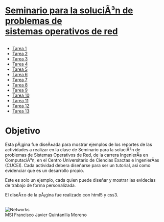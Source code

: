 <!DOCTYPE HTML>
<html>

<head>
  <title>SSOR</title>
  <meta charset="UTF-8">
  <link rel="stylesheet" type="text/css" href="style/style.css" title="style" />
</head>

<body>
  <div id="main">
    <div id="header">
      <div id="logo">
        <div id="logo_text">
          <h1><a href="index.html">Seminario para la soluciÃ³n de problemas de<br> sistemas operativos de red</a></h1>
          <h2></h2>
        </div>
      </div>
    </div>
    <div id="site_content">
      <div class="sidebar">
        <ul class="options-list">
          <li class="options-item"><a href="tarea1.html">Tarea 1</a></li>
          <li class="options-item"><a href="tarea2.html">Tarea 2</a></li>
          <li class="options-item"><a href="tarea3.html">Tarea 3</a></li>
          <li class="options-item"><a href="tarea4.html">Tarea 4</a></li>
          <li class="options-item"><a href="tarea5.html">Tarea 5</a></li>
          <li class="options-item"><a href="tarea6.html">Tarea 6</a></li>
          <li class="options-item"><a href="tarea7.html">Tarea 7</a></li>
          <li class="options-item"><a href="tarea8.html">Tarea 8</a></li>
          <li class="options-item"><a href="tarea9.html">Tarea 9</a></li>
          <li class="options-item"><a href="tarea10.html">Tarea 10</a></li>
          <li class="options-item"><a href="tarea11.html">Tarea 11</a></li>
          <li class="options-item"><a href="tarea12.html">Tarea 12</a></li>
          <li class="options-item"><a href="tarea13.html">Tarea 13</a></li>
        </ul>
      </div>
      <div id="content" class="center">
        <h1>Objetivo</h1>
        <p>
          Esta pÃ¡gina fue diseÃ±ada para mostrar ejemplos de los reportes de las actividades a realizar en la clase de Seminario para la soluciÃ³n de problemas de Sistemas Operativos de Red, de la carrera IngenierÃ­a en ComputaciÃ³n, en el Centro Universitario de Ciencias Exactas e IngenierÃ­as (CUCEI). Cada actividad debera diseñarse para ser un tutorial, así como evidenciar que es un desarrollo propio.
        </p>
        <p>
          Este es solo un ejemplo, cada quien puede diseñar y mostrar las evidecias de trabajo de forma personalizada.
        </p>
        <p>
          El diseÃ±o de la pÃ¡gina fue realizado con html5 y css3.
        </p>
        <br>
        <img src="imgs/networks.png" alt="Networks">
      </div>
    </div>
    <div id="content_footer"></div>
    <div id="footer">
      MSI Francisco Javier Quintanilla Moreno
    </div>
  </div>
</body>
</html>
